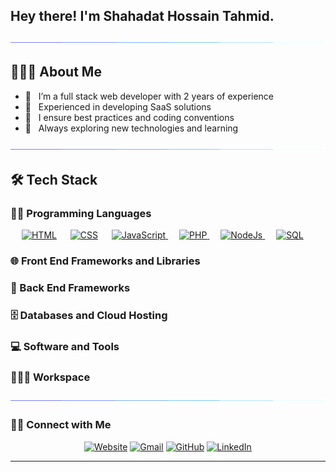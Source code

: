 ## Hey there! I'm Shahadat Hossain Tahmid.

<!-- <img align='right' src="https://media.giphy.com/media/M9gbBd9nbDrOTu1Mqx/giphy.gif" width="230"> -->

<a href="https://www.youtube.com/watch?v=dQw4w9WgXcQ"><img src="colorbar.gif"></a>

## 👨🏻‍💻 About Me

- 🔭 &nbsp; I’m a full stack web developer with 2 years of experience
- 🔭 &nbsp; Experienced in developing SaaS solutions
- 💼 &nbsp; I ensure best practices and coding conventions
- 🌱 &nbsp; Always exploring new technologies and learning

<a href="https://www.youtube.com/watch?v=dQw4w9WgXcQ"><img src="colorbar.gif"></a>

## 🛠 Tech Stack

### 👨‍💻 Programming Languages

<p align="left"> 
  &emsp;
  <a href="#"><img alt="HTML" src="https://img.shields.io/badge/HTML%20-%23E34F26.svg?logo=html5&logoColor=white"></a>
  &emsp;
  <a href="#"><img alt="CSS" src="https://img.shields.io/badge/CSS%20-%231572B6.svg?logo=css3&logoColor=white"></a>
  &emsp;
  <a href="#"> <img alt="JavaScript" src="https://img.shields.io/badge/JavaScript%20-%23F7DF1E.svg?logo=javascript&logoColor=black">
   </a>
  &emsp;
  <a href="#"><img alt="PHP" src="https://img.shields.io/badge/PHP-%23777BB4.svg?logo=php&logoColor=white"/>
  </a>
  &emsp;
  <a href="#"><img alt="NodeJs" src="https://img.shields.io/badge/Node.js%20-%2343853D.svg?logo=node.js&logoColor=white">
   </a>
  &emsp;
  <a href="#"><img alt="SQL" src="https://img.shields.io/badge/SQL%20-%23025E8C.svg?logo=amazon-dynamodb&logoColor=white">
   </a>
</p>

### 🌐 Front End Frameworks and Libraries

### 🧰 Back End Frameworks

### 🗄️ Databases and Cloud Hosting

### 💻 Software and Tools

### 👨🏽‍💻 Workspace

<!-- - 💻 &nbsp; HTML | CSS | Bootstrap | Tailwind | Vuetify
- 💻 &nbsp; JavaScript | Vue | Nuxt | React
- 🌐 &nbsp; PHP | Laravel | Symfony | Codeigniter | WordPress
- 🌐 &nbsp; NodeJs | Fastify | Adonis
- 🛢 &nbsp; MySQL | MariaDB | PostgreSQL
- 🛢 &nbsp; Eloquent | Doctrine | Prisma | KnexJs
- ⚡ &nbsp; Docker | Kubernetes | Linux Administration (Ubuntu, CentOS )
- 🔧 &nbsp; Git | Github | Bitbucket | Gitlab
- 🔧 &nbsp; Eslint | Prettier
- 🔧 &nbsp; Jira | Asana
- 🔧 &nbsp; Salesforce Integrations -->

<a href="https://www.youtube.com/watch?v=dQw4w9WgXcQ"><img src="colorbar.gif"></a>

### 🤝🏻 Connect with Me

<p align="center">
  <a href="https://cypher90.com/"><img src="https://img.icons8.com/bubbles/50/000000/web.png" alt="Website"/></a>
	<a href="mailto:axel.tahmid@gmail.com"><img src="https://img.icons8.com/bubbles/50/000000/gmail.png" alt="Gmail"/></a>
	<a href="https://github.com/AxelTahmid"><img src="https://img.icons8.com/bubbles/50/000000/github.png" alt="GitHub"/></a>
	<a href="https://www.linkedin.com/in/shahadat-hossain-tahmid-338a8b179/"><img src="https://img.icons8.com/bubbles/50/000000/linkedin.png" alt="LinkedIn"/></a>
</p>
<hr/>
